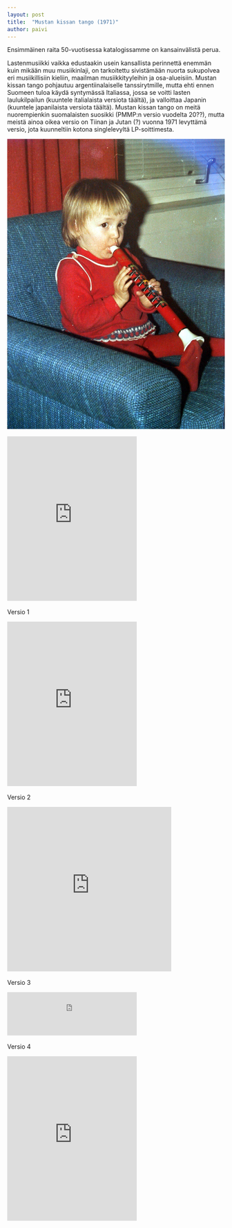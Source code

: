 ```yaml
---
layout: post
title:  "Mustan kissan tango (1971)"
author: paivi
---
```

Ensimmäinen raita 50-vuotisessa katalogissamme on kansainvälistä perua.

Lastenmusiikki vaikka edustaakin usein kansallista perinnettä enemmän kuin mikään muu musiikinlaji, on tarkoitettu sivistämään nuorta sukupolvea eri musiikillisiin kieliin, maailman musiikkityyleihin ja osa-alueisiin. Mustan kissan tango pohjautuu argentiinalaiselle tanssirytmille, mutta ehti ennen Suomeen tuloa käydä syntymässä Italiassa, jossa se voitti lasten laulukilpailun (kuuntele italialaista versiota täältä), ja valloittaa Japanin (kuuntele japanilaista versiota täältä). Mustan kissan tango on meitä nuorempienkin suomalaisten suosikki (PMMP:n versio vuodelta 20??), mutta meistä ainoa oikea versio on Tiinan ja Jutan (?) vuonna 1971 levyttämä versio, jota kuunneltiin kotona singlelevyltä LP-soittimesta.

![linkki](/images/pillipiipari_1973.jpg)


<iframe src="https://open.spotify.com/embed/playlist/7nnJeFO6NUAPx96zB9kIfS" width="300" height="380" frameborder="0" allowtransparency="true" allow="encrypted-media"></iframe>


Versio 1
<iframe src="https://open.spotify.com/embed/track/4iZhorGi9nUbQR0Cqjb3J5" width="300" height="380" frameborder="0" allowtransparency="true" allow="encrypted-media"></iframe>

Versio 2

<iframe src="https://open.spotify.com/embed/track/4iZhorGi9nUbQR0Cqjb3J5" width="380" height="380" frameborder="0" allowtransparency="true" allow="encrypted-media"></iframe>

Versio 3

<iframe src="https://open.spotify.com/embed/track/4iZhorGi9nUbQR0Cqjb3J5" theme=white width="300" height="100" frameborder="0" allowtransparency="true" allow="encrypted-media"></iframe>

Versio 4

<iframe src="https://open.spotify.com/embed/track/4iZhorGi9nUbQR0Cqjb3J5" width="300" height="380" view=coverart frameborder="0" allowtransparency="true" allow="encrypted-media"></iframe>


